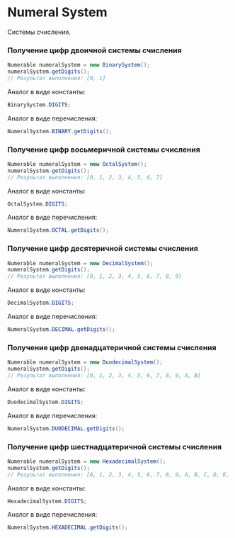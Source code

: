 # Numeral System
Системы счисления.

### Получение цифр двоичной системы счисления
```java
Numerable numeralSystem = new BinarySystem();
numeralSystem.getDigits();
// Результат выполнения: [0, 1]
```

Аналог в виде константы:
```java
BinarySystem.DIGITS;
```

Аналог в виде перечисления:
```java
NumeralSystem.BINARY.getDigits();
```

### Получение цифр восьмеричной системы счисления
```java
Numerable numeralSystem = new OctalSystem();
numeralSystem.getDigits();
// Результат выполнения: [0, 1, 2, 3, 4, 5, 6, 7]
```

Аналог в виде константы:
```java
OctalSystem.DIGITS;
```

Аналог в виде перечисления:
```java
NumeralSystem.OCTAL.getDigits();
```

### Получение цифр десятеричной системы счисления
```java
Numerable numeralSystem = new DecimalSystem();
numeralSystem.getDigits();
// Результат выполнения: [0, 1, 2, 3, 4, 5, 6, 7, 8, 9]
```

Аналог в виде константы:
```java
DecimalSystem.DIGITS;
```

Аналог в виде перечисления:
```java
NumeralSystem.DECIMAL.getDigits();
```

### Получение цифр двенадцатеричной системы счисления
```java
Numerable numeralSystem = new DuodecimalSystem();
numeralSystem.getDigits();
// Результат выполнения: [0, 1, 2, 3, 4, 5, 6, 7, 8, 9, A, B]
```

Аналог в виде константы:
```java
DuodecimalSystem.DIGITS;
```

Аналог в виде перечисления:
```java
NumeralSystem.DUODECIMAL.getDigits();
```

### Получение цифр шестнадцатеричной системы счисления
```java
Numerable numeralSystem = new HexadecimalSystem();
numeralSystem.getDigits();
// Результат выполнения: [0, 1, 2, 3, 4, 5, 6, 7, 8, 9, A, B, C, D, E, F]
```

Аналог в виде константы:
```java
HexadecimalSystem.DIGITS;
```

Аналог в виде перечисления:
```java
NumeralSystem.HEXADECIMAL.getDigits();
```